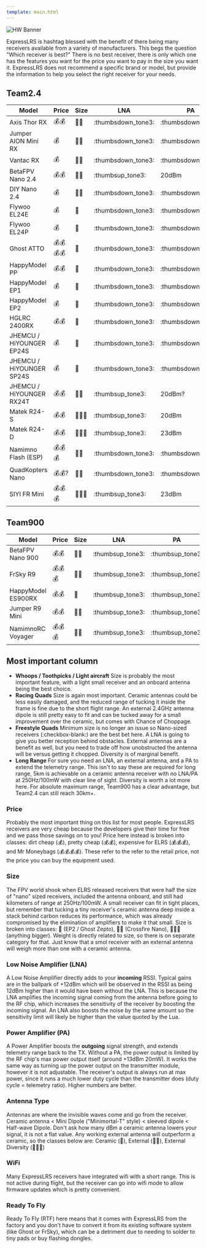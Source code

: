 ```yaml
---
template: main.html
---
```


![HW Banner](https://raw.githubusercontent.com/ExpressLRS/ExpressLRS-hardware/master/img/hardware.png)

ExpressLRS is hashtag blessed with the benefit of there being many receivers available from a variety of manufacturers. This begs the question "Which receiver is best?" There is no best receiver, there is only which one has the features you want for the price you want to pay in the size you want it. ExpressLRS does not recommend a specific brand or model, but provide the information to help you select the right receiver for your needs.

## Team2.4
| Model | Price | Size | LNA | PA | Antenna | WiFi | RTF |
|---|---|---|---|---|---|---|---|
| Axis Thor RX | :moneybag::moneybag: | :straight_ruler::straight_ruler: | :thumbsdown_tone3: | :thumbsdown_tone3: |  :whale::whale: | :thumbsup_tone3: | :checkered_flag: | 
| Jumper AION Mini RX | :moneybag: | :straight_ruler::straight_ruler: | :thumbsdown_tone3: | :thumbsdown_tone3: | :whale::whale: | :thumbsup_tone3: | :checkered_flag:|
| Vantac RX | :moneybag: | :straight_ruler::straight_ruler: | :thumbsdown_tone3: | :thumbsdown_tone3: | :whale::whale: | :thumbsup_tone3: | :checkered_flag:|
| BetaFPV Nano 2.4 | :moneybag::moneybag: | :straight_ruler::straight_ruler: | :thumbsup_tone3:  | 20dBm | :whale::whale: | :thumbsup_tone3:  | :checkered_flag: |
| DIY Nano 2.4 | :moneybag: | :straight_ruler::straight_ruler: | :thumbsdown_tone3: | :thumbsdown_tone3: | :whale:/:whale::whale:/:whale::whale::metal: | :thumbsup_tone3:  | :thumbsdown_tone3: |
| Flywoo EL24E | :moneybag: | :straight_ruler: | :thumbsdown_tone3: | :thumbsdown_tone3: | :whale: | :thumbsup_tone3:  | :checkered_flag: |
| Flywoo EL24P | :moneybag: | :straight_ruler: | :thumbsdown_tone3: | :thumbsdown_tone3: | :whale::whale: | :thumbsup_tone3:  | :checkered_flag: |
| Ghost ATTO | :moneybag::moneybag::moneybag::moneybag: | :straight_ruler: | :thumbsdown_tone3: | :thumbsdown_tone3: | :whale::whale: | :thumbsdown_tone3: | :thumbsdown_tone3: |
| HappyModel PP | :moneybag::moneybag: | :straight_ruler: | :thumbsdown_tone3: | :thumbsdown_tone3: | :whale: | :thumbsdown_tone3: | :checkered_flag: |
| HappyModel EP1 | :moneybag: | :straight_ruler: | :thumbsdown_tone3: | :thumbsdown_tone3: | :whale::whale: | :thumbsup_tone3:  | :checkered_flag: |
| HappyModel EP2 | :moneybag: | :straight_ruler: | :thumbsdown_tone3: | :thumbsdown_tone3: | :whale: | :thumbsup_tone3:  | :checkered_flag: |
| HGLRC 2400RX | :moneybag::moneybag: | :straight_ruler: | :thumbsdown_tone3: | :thumbsdown_tone3: | :whale::whale: | :thumbsup_tone3:  | :checkered_flag: | 
| JHEMCU / HiYOUNGER EP24S | :moneybag: | :straight_ruler: | :thumbsdown_tone3: | :thumbsdown_tone3: | :whale: | :thumbsup_tone3:  | :checkered_flag: |
| JHEMCU / HiYOUNGER SP24S | :moneybag: | :straight_ruler: | :thumbsdown_tone3: | :thumbsdown_tone3: | :whale::whale: | :thumbsup_tone3:  | :checkered_flag: |
| JHEMCU / HiYOUNGER RX24T | :moneybag::moneybag: | :straight_ruler::straight_ruler: | :thumbsup_tone3:  | 20dBm? | :whale::whale: | :thumbsup_tone3:  | :checkered_flag: | 
| Matek R24-S | :moneybag::moneybag: | :straight_ruler::straight_ruler::straight_ruler: | :thumbsup_tone3:  | 20dBm | :whale: | :thumbsup_tone3:  | :checkered_flag: |
| Matek R24-D | :moneybag::moneybag: | :straight_ruler::straight_ruler::straight_ruler: | :thumbsup_tone3:  | 23dBm | :whale::whale::metal: | :thumbsup_tone3:  | :checkered_flag: |
| Namimno Flash (ESP) | :moneybag::moneybag::moneybag: | :straight_ruler::straight_ruler: | :thumbsdown_tone3: | :thumbsdown_tone3: | :whale:/:whale::whale: | :thumbsup_tone3:  | :checkered_flag: |
| QuadKopters Nano | :moneybag::moneybag:? | :straight_ruler::straight_ruler: | :thumbsdown_tone3: | :thumbsdown_tone3: | :whale:/:whale::whale: | :thumbsup_tone3:  | :checkered_flag: |
| SIYI FR Mini | :moneybag::moneybag::moneybag: | :straight_ruler::straight_ruler::straight_ruler: | :thumbsup_tone3:  | 23dBm | :whale::whale::metal: | :thumbsdown_tone3: | :thumbsdown_tone3: |

## Team900
| Model | Price | Size | LNA | PA | Antenna | WiFi | RTF |
|---|---|---|---|---|---|---|---|
| BetaFPV Nano 900 | :moneybag::moneybag: | :straight_ruler::straight_ruler: | :thumbsup_tone3:  | :thumbsup_tone3:  | :whale::whale: | :thumbsup_tone3: | :thumbsup_tone3:  |
| FrSky R9 | :moneybag::moneybag::moneybag: | :straight_ruler::straight_ruler: | :thumbsup_tone3:  | :thumbsup_tone3:  | :whale::whale: | :thumbsdown_tone3: | :thumbsdown_tone3: |
| HappyModel ES900RX | :moneybag::moneybag: | :straight_ruler: | :thumbsup_tone3:  | :thumbsup_tone3:  | :whale::whale: | :thumbsup_tone3:  | :thumbsup_tone3:  |
| Jumper R9 Mini | :moneybag::moneybag: | :straight_ruler::straight_ruler: | :thumbsup_tone3:  | :thumbsup_tone3:  | :whale::whale: | :thumbsdown_tone3: | :thumbsdown_tone3: |
| NamimnoRC Voyager | :moneybag::moneybag::moneybag: | :straight_ruler::straight_ruler: | :thumbsup_tone3:  | :thumbsup_tone3:  | :whale::whale: | :thumbsdown_tone3: | :thumbsup_tone3:  |

## Most important column
* **Whoops / Toothpicks / Light aircraft** Size is probably the most important feature, with a light small receiver and an onboard antenna being the best choice.
* **Racing Quads** Size is again most important. Ceramic antennas could be less easily damaged, and the reduced range of tucking it inside the frame is fine due to the short flight range. An external 2.4GHz antenna dipole is still pretty easy to fit and can be tucked away for a small improvement over the ceramic, but comes with Chance of Choppage.
* **Freestyle Quads** Minimum size is no longer an issue so Nano-sized receivers (:checkbox-blank:) are the best bet here. A LNA is going to give you better reception behind obstacles. External antennas are a benefit as well, but you need to trade off how unobstructed the antenna will be versus getting it chopped. Diversity is of marginal benefit.
* **Long Range** For sure you need an LNA, an external antenna, and a PA to extend the telemetry range. This isn't to say these are required for long range, 5km is achievable on a ceramic antenna receiver with no LNA/PA at 250Hz/100mW with clear line of sight. Diversity is worth a lot more here. For absolute maximum range, Team900 has a clear advantage, but Team2.4 can still reach 30km+.

### Price
Probably the most important thing on this list for most people. ExpressLRS receivers are very cheap because the developers give their time for free and we pass those savings on to you! Price here instead is broken into classes: dirt cheap (:moneybag:), pretty cheap (:moneybag::moneybag:), expensive for ELRS (:moneybag::moneybag::moneybag:), and Mr Moneybags (:moneybag::moneybag::moneybag::moneybag:). These refer to the refer to the retail price, not the price you can buy the equipment used.

### Size
The FPV world shook when ELRS released receivers that were half the size of "nano" sized receivers, included the antenna onboard, and still had kilometers of range at 250Hz/100mW. A small receiver can fit in tight places, but remember that tucking a tiny receiver's ceramic antenna deep inside a stack behind carbon reduces its performance, which was already compromised by the elimination of amplifiers to make it that small. Size is broken into classes: :straight_ruler: (EP2 / Ghost Zepto), :straight_ruler::straight_ruler: (Crossfire Nano), :straight_ruler::straight_ruler::straight_ruler: (anything bigger). Weight is directly related to size, so there is on separate category for that. Just know that a smol receiver with an external antenna will weigh more than one with a ceramic antenna.

### Low Noise Amplifier (LNA)
A Low Noise Amplifier directly adds to your **incoming** RSSI. Typical gains are in the ballpark of +12dBm which will be observed in the RSSI as being 12dBm higher than it would have been without the LNA. This is because the LNA amplifies the incoming signal coming from the antenna before going to the RF chip, which increases the sensitivity of the receiver by boosting the incoming signal. An LNA also boosts the noise by the same amount so the sensitivity limit will likely be higher than the value quoted by the Lua.

### Power Amplifier (PA)
A Power Amplifier boosts the **outgoing** signal strength, and extends telemetry range back to the TX. Without a PA, the power output is limited by the RF chip's max power output itself (around +13dBm 20mW). It works the same way as turning up the power output on the transmitter module, however it is not adjustable. The receiver's output is always run at max power, since it runs a much lower duty cycle than the transmitter does (duty cycle = telemetry ratio). Higher numbers are better.

### Antenna Type
Antennas are where the invisible waves come and go from the receiver. Ceramic antenna < Mini Dipole ("Minimortal-T" style) < sleeved dipole < Half-wave Dipole. Don't ask how many dBm a ceramic antenna lowers your signal, it is not a flat value. Any working external antenna will outperform a ceramic, so the classes below are: Ceramic (:whale:), External (:whale::whale:), External Diversity (:whale::whale::metal:)

### WiFi
Many ExpressLRS receivers have integrated wifi with a short range. This is not active during flight, but the receiver can go into wifi mode to allow firmware updates which is pretty convenient.

### Ready To Fly
Ready To Fly (RTF) here means that it comes with ExpressLRS from the factory and you don't have to convert it from its existing software system (like Ghost or FrSky), which can be a detriment due to needing to solder to tiny pads or buy flashing dongles.
